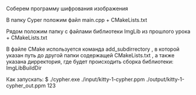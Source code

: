 Соберем программу шифрования изображения

В папку Cyper положим файл main.cpp + CMakeLists.txt

Рядом положим папку с файлами библиотеки ImgLib из прошлого урока + CMakeLists.txt

В файле CMake используется команда add_subdirrectory , в которой указан путь
до другой папки содержащей CMakeLists.txt , а также указана дирректория, где
будет происходить сборка библиотеки: ImgLibBuildDir 

Как запускать:
$ ./cypher.exe ./input/kitty-1-cypher.ppm ./output/kitty-1-cypher_out.ppm 123
